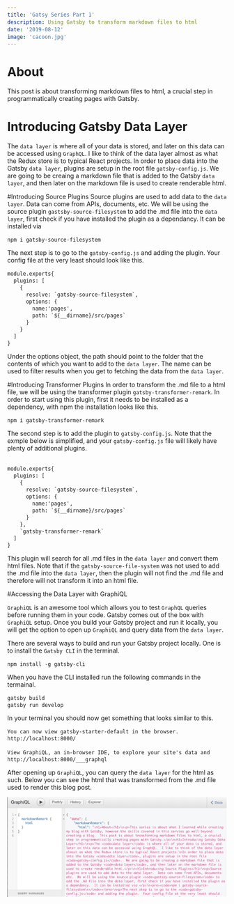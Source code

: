 ```yaml
---
title: 'Gatsy Series Part 1'
description: Using Gatsby to transform markdown files to html
date: '2019-08-12'
image: 'cacoon.jpg'
---
```


# About
This post is about transforming markdown files to html, a crucial step in programmatically creating pages with Gatsby.

# Introducing Gatsby Data Layer
The `data layer` is where all of your data is stored, and later on this data can be accessed using `GraphQL`.  I like to think of the data layer almost as what the Redux store is to typical React projects.  In order to place data into the Gatsby `data layer`, plugins are setup in the root file `gatsby-config.js`.  We are going to be creaing a markdown file that is added to the Gatsby `data layer`, and then later on the markdown file is used to create renderable html.

#Introducing Source Plugins
Source plugins are used to add data to the `data layer`.  Data can come from APIs, documents, etc.  We will be using the source plugin `gastsby-source-filesystem` to add the .md file into the `data layer`, first check if you have installed the plugin as a dependancy.  It can be installed via 
```
npm i gatsby-source-filesystem
```
The next step is to go to the `gatsby-config.js` and adding the plugin.  Your config file at the very least should look like this.
```
module.exports{
  plugins: [
    {
      resolve: `gatsby-source-filesystem`,
      options: {
        name:'pages',
        path: `${__dirname}/src/pages`
      }
    }
  ]
}
```
Under the options object, the path should point to the folder that the contents of which you want to add to the `data layer`.  The name can be used to filter results when you get to fetching the data from the `data layer`.

#Introducing Transformer Plugins
In order to transform the .md file to a html file, we will be using the transformer plugin `gatsby-transformer-remark`.  In order to start using this plugin, first it needs to be installed as a dependency, with npm the installation looks like this.
```
npm i gatsby-transformer-remark
```
The second step is to add the plugin to `gatsby-config.js`.  Note that the exmple below is simplified, and your `gatsby-config.js` file will likely have plenty of additional plugins.
```

module.exports{
  plugins: [
    {
      resolve: `gatsby-source-filesystem`,
      options: {
        name:'pages',
        path: `${__dirname}/src/pages`
      }
    },
    `gatsby-transformer-remark`
  ]
}
```
This plugin will search for all .md files in the `data layer` and convert them html files.  Note that if the `gatsby-source-file-system` was not used to add the .md file into the `data layer`, then the plugin will not find the .md file and therefore will not transform it into an html file.

#Accessing the Data Layer with GraphiQL

`GraphiQL` is an awesome tool which allows you to test `GraphQL` queries before running them in your code.  Gatsby comes out of the box with `GraphiQL` setup.  Once you build your Gatsby project and run it locally, you will get the option to open up `GraphiQL` and query data from the `data layer`.

There are several ways to build and run your Gatsby project locally.  One is to install the `Gatsby CLI` in the terminal. 
```
npm install -g gatsby-cli
```
When you have the CLI installed run the following commands in the termainal.
```
gatsby build
gatsby run develop
```
In your terminal you should now get something that looks similar to this.
```
You can now view gatsby-starter-default in the browser.⠀
http://localhost:8000/
⠀
View GraphiQL, an in-browser IDE, to explore your site's data and
http://localhost:8000/___graphql
```

After opening up `GraphiQL`, you can query the `data layer` for the html as such.  Below you can see the html that was transformed from the .md file used to render this blog post.

![Awesome image](./query.jpg)








